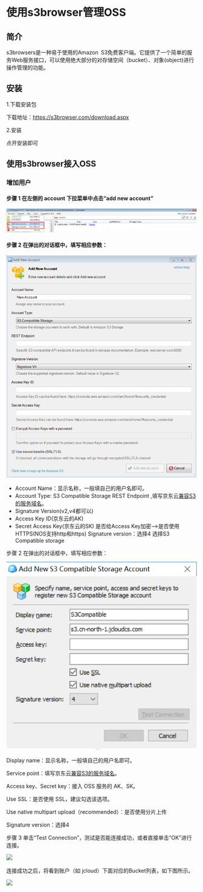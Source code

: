 # 使用s3browser管理OSS

## 简介

s3browsers是一种易于使用的Amazon S3免费客户端。它提供了一个简单的服务Web服务接口，可以使用绝大部分的对存储空间（bucket）、对象(object)进行操作管理的功能。

## 安装

1.下载安装包

下载地址：https://s3browser.com/download.aspx

2.安装

点开安装即可

## 使用s3browser接入OSS
###  增加用户

#### 步骤 1 在左侧的 account 下拉菜单中点击“add new account”
![](../../../../image/Object-Storage-Service/OSS-124.png)

#### 步骤 2 在弹出的对话框中，填写相应参数：

![](../../../../image/Object-Storage-Service/OSS-125.png)
*  Account Name：显示名称，一般填自己的用户名即可。
*  Account Type: S3 Compatible Storage
REST Endpoint ,填写京东云[兼容S3的服务域名](https://docs.jdcloud.com/cn/object-storage-service/regions-and-endpoints)。
* Signature Version(v2,v4都可以)
* Access Key ID(京东云的AK)
* Secret Access Key(京东云的SK)
是否给Access Key加密-->是否使用HTTPS(NOS支持http和https)
Signature version：选择4
选择S3 Compatible storage





步骤 2 在弹出的对话框中，填写相应参数：

![](../../../../image/Object-Storage-Service/OSS-080.jpg)

Display name：显示名称，一般填自己的用户名即可。

Service point：填写京东云[兼容S3的服务域名](https://docs.jdcloud.com/cn/object-storage-service/regions-and-endpoints)。

Access key、Secret key：接入 OSS 服务的 AK、SK。

Use SSL：是否使用 SSL，建议勾选该选项。

Use native multipart upload（recommended）：是否使用分片上传

Signature version：选择4

步骤 3 单击“Test Connection”，测试是否能连接成功，或者直接单击“OK”进行连接。

![](https://github.com/jdcloudcom/cn/blob/edit/image/Object-Storage-Service/OSS-081.jpg)

连接成功之后，将看到账户（如 jcloud）下面对应的Bucket列表，如下图所示。

![](https://github.com/jdcloudcom/cn/blob/edit/image/Object-Storage-Service/OSS-082.jpg)
